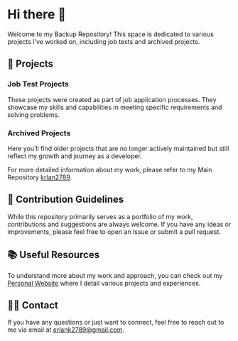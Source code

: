 # Hi there 👋

Welcome to my Backup Repository! This space is dedicated to various projects I’ve worked on, including job tests and archived projects.

## 📂 Projects

### Job Test Projects
These projects were created as part of job application processes. They showcase my skills and capabilities in meeting specific requirements and solving problems.

### Archived Projects
Here you’ll find older projects that are no longer actively maintained but still reflect my growth and journey as a developer.

For more detailed information about my work, please refer to my Main Repository [krlan2789](https://github.com/krlan2789).

## 🌟 Contribution Guidelines

While this repository primarily serves as a portfolio of my work, contributions and suggestions are always welcome. If you have any ideas or improvements, please feel free to open an issue or submit a pull request.

## 📚 Useful Resources

To understand more about my work and approach, you can check out my [Personal Website](https://erlankurnia.github.io) where I detail various projects and experiences.

## 🙋‍♀️ Contact

If you have any questions or just want to connect, feel free to reach out to me via email at [erlank2789@gmail.com](mailto:erlank2789@gmail.com).
